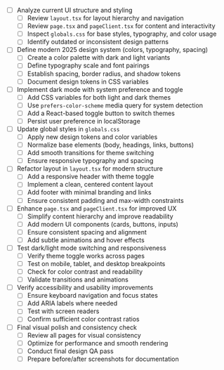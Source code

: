 - [ ] Analyze current UI structure and styling
  - [ ] Review `layout.tsx` for layout hierarchy and navigation
  - [ ] Review `page.tsx` and `pageClient.tsx` for content and interactivity
  - [ ] Inspect `globals.css` for base styles, typography, and color usage
  - [ ] Identify outdated or inconsistent design patterns

- [ ] Define modern 2025 design system (colors, typography, spacing)
  - [ ] Create a color palette with dark and light variants
  - [ ] Define typography scale and font pairings
  - [ ] Establish spacing, border radius, and shadow tokens
  - [ ] Document design tokens in CSS variables

- [ ] Implement dark mode with system preference and toggle
  - [ ] Add CSS variables for both light and dark themes
  - [ ] Use `prefers-color-scheme` media query for system detection
  - [ ] Add a React-based toggle button to switch themes
  - [ ] Persist user preference in localStorage

- [ ] Update global styles in `globals.css`
  - [ ] Apply new design tokens and color variables
  - [ ] Normalize base elements (body, headings, links, buttons)
  - [ ] Add smooth transitions for theme switching
  - [ ] Ensure responsive typography and spacing

- [ ] Refactor layout in `layout.tsx` for modern structure
  - [ ] Add a responsive header with theme toggle
  - [ ] Implement a clean, centered content layout
  - [ ] Add footer with minimal branding and links
  - [ ] Ensure consistent padding and max-width constraints

- [ ] Enhance `page.tsx` and `pageClient.tsx` for improved UX
  - [ ] Simplify content hierarchy and improve readability
  - [ ] Add modern UI components (cards, buttons, inputs)
  - [ ] Ensure consistent spacing and alignment
  - [ ] Add subtle animations and hover effects

- [ ] Test dark/light mode switching and responsiveness
  - [ ] Verify theme toggle works across pages
  - [ ] Test on mobile, tablet, and desktop breakpoints
  - [ ] Check for color contrast and readability
  - [ ] Validate transitions and animations

- [ ] Verify accessibility and usability improvements
  - [ ] Ensure keyboard navigation and focus states
  - [ ] Add ARIA labels where needed
  - [ ] Test with screen readers
  - [ ] Confirm sufficient color contrast ratios

- [ ] Final visual polish and consistency check
  - [ ] Review all pages for visual consistency
  - [ ] Optimize for performance and smooth rendering
  - [ ] Conduct final design QA pass
  - [ ] Prepare before/after screenshots for documentation
